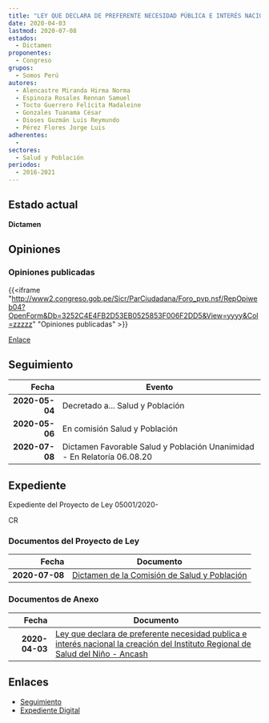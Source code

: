 ```yaml
---
title: "LEY QUE DECLARA DE PREFERENTE NECESIDAD PÚBLICA E INTERÉS NACIONAL LA CREACIÓN DEL INSTITUTO REGIONAL DE SALUD DEL NIÑO-ANCASH"
date: 2020-04-03
lastmod: 2020-07-08
estados: 
  - Dictamen
proponentes: 
  - Congreso
grupos: 
  - Somos Perú
autores: 
  - Alencastre Miranda Hirma Norma
  - Espinoza Rosales Rennan Samuel
  - Tocto Guerrero Felícita Madaleine
  - Gonzales Tuanama César
  - Dioses Guzmán Luis Reymundo
  - Pérez Flores Jorge Luis
adherentes: 
  - 
sectores: 
  - Salud y Población
periodos: 
  - 2016-2021
---
```





## Estado actual

**Dictamen**

## Opiniones

### Opiniones publicadas

{{<iframe "http://www2.congreso.gob.pe/Sicr/ParCiudadana/Foro_pvp.nsf/RepOpiweb04?OpenForm&Db=3252C4E4FB2D53EB0525853F006F2DD5&View=yyyy&Col=zzzzz" "Opiniones publicadas" >}}

[Enlace](http://www2.congreso.gob.pe/Sicr/ParCiudadana/Foro_pvp.nsf/RepOpiweb04?OpenForm&Db=3252C4E4FB2D53EB0525853F006F2DD5&View=yyyy&Col=zzzzz)

## Seguimiento

| Fecha | Evento |
|------:|--------|
| **2020-05-04** | Decretado a... Salud y Población|
| **2020-05-06** | En comisión Salud y Población|
| **2020-07-08** | Dictamen Favorable Salud y Población Unanimidad - En Relatoría 06.08.20|


## Expediente

Expediente del Proyecto de Ley 05001/2020-

CR


### Documentos del Proyecto de Ley

| Fecha | Documento |
|------:|--------|
| **2020-07-08** | [Dictamen de la Comisión de Salud y Población](http://www.leyes.congreso.gob.pe/Documentos/2016_2021/Dictamenes/Proyectos_de_Ley/05001DC21MAY-20200708.pdf) |

### Documentos de Anexo

| Fecha | Documento |
|------:|--------|
| **2020-04-03** | [Ley que declara de preferente necesidad publica e interés nacional la creación del Instituto Regional de Salud del Niño - Ancash](http://www.leyes.congreso.gob.pe/Documentos/2016_2021/Proyectos_de_Ley_y_de_Resoluciones_Legislativas/PL05001-20200403..pdf) |

## Enlaces 

- [Seguimiento](http://www2.congreso.gob.pe/Sicr/TraDocEstProc/CLProLey2016.nsf/f7fff46988ca05b1052578e100829cc7/ac89bd8df401438805258540000ea855?OpenDocument)
- [Expediente Digital](http://www2.congreso.gob.pe/Sicr/TraDocEstProc/CLProLey2016.nsf/f7fff46988ca05b1052578e100829cc7/ac89bd8df401438805258540000ea855?OpenDocument&Click=05257FB7005EB655.eb71d0cf91d8294e05256cdf006b5706/$Body/0.1C6C)
